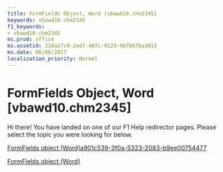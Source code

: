 ```yaml
---
title: FormFields Object, Word [vbawd10.chm2345]
keywords: vbawd10.chm2345
f1_keywords:
- vbawd10.chm2345
ms.prod: office
ms.assetid: 218a27c9-2ed7-46fc-9129-967b67ba3015
ms.date: 06/08/2017
localization_priority: Normal
---
```



# FormFields Object, Word [vbawd10.chm2345]

Hi there! You have landed on one of our F1 Help redirector pages. Please select the topic you were looking for below.

[FormFields object (Word)a901c539-3f0a-5323-2083-b9ee00754477](http://msdn.microsoft.com/library/a901c539-3f0a-5323-2083-b9ee00754477%28Office.15%29.aspx)

[FormFields object (Word)](http://msdn.microsoft.com/library/a44a0f57-123b-cade-e306-ba6dc179b619%28Office.15%29.aspx)


